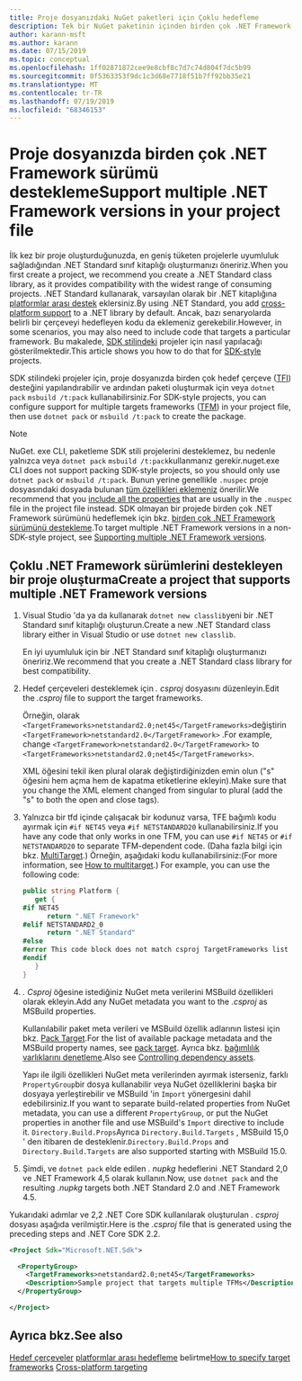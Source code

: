 ```yaml
---
title: Proje dosyanızdaki NuGet paketleri için Çoklu hedefleme
description: Tek bir NuGet paketinin içinden birden çok .NET Framework sürümünü hedeflemek için çeşitli yöntemlerin açıklaması.
author: karann-msft
ms.author: karann
ms.date: 07/15/2019
ms.topic: conceptual
ms.openlocfilehash: 1ff02871872cee9e8cbf8c7d7c74d804f7dc5b99
ms.sourcegitcommit: 0f5363353f9dc1c3d68e7718f51b7ff92bb35e21
ms.translationtype: MT
ms.contentlocale: tr-TR
ms.lasthandoff: 07/19/2019
ms.locfileid: "68346153"
---
```

# <a name="support-multiple-net-framework-versions-in-your-project-file"></a><span data-ttu-id="a2c41-103">Proje dosyanızda birden çok .NET Framework sürümü destekleme</span><span class="sxs-lookup"><span data-stu-id="a2c41-103">Support multiple .NET Framework versions in your project file</span></span>

<span data-ttu-id="a2c41-104">İlk kez bir proje oluşturduğunuzda, en geniş tüketen projelerle uyumluluk sağladığından .NET Standard sınıf kitaplığı oluşturmanızı öneririz.</span><span class="sxs-lookup"><span data-stu-id="a2c41-104">When you first create a project, we recommend you create a .NET Standard class library, as it provides compatibility with the widest range of consuming projects.</span></span> <span data-ttu-id="a2c41-105">.NET Standard kullanarak, varsayılan olarak bir .NET kitaplığına [platformlar arası destek](/dotnet/standard/library-guidance/cross-platform-targeting) eklersiniz.</span><span class="sxs-lookup"><span data-stu-id="a2c41-105">By using .NET Standard, you add [cross-platform support](/dotnet/standard/library-guidance/cross-platform-targeting) to a .NET library by default.</span></span> <span data-ttu-id="a2c41-106">Ancak, bazı senaryolarda belirli bir çerçeveyi hedefleyen kodu da eklemeniz gerekebilir.</span><span class="sxs-lookup"><span data-stu-id="a2c41-106">However, in some scenarios, you may also need to include code that targets a particular framework.</span></span> <span data-ttu-id="a2c41-107">Bu makalede, [SDK stilindeki](../resources/check-project-format.md) projeler için nasıl yapılacağı gösterilmektedir.</span><span class="sxs-lookup"><span data-stu-id="a2c41-107">This article shows you how to do that for [SDK-style](../resources/check-project-format.md) projects.</span></span>

<span data-ttu-id="a2c41-108">SDK stilindeki projeler için, proje dosyanızda birden çok hedef çerçeve ([TFI](/dotnet/standard/frameworks)) desteğini yapılandırabilir ve ardından paketi oluşturmak için veya `dotnet pack` `msbuild /t:pack` kullanabilirsiniz.</span><span class="sxs-lookup"><span data-stu-id="a2c41-108">For SDK-style projects, you can configure support for multiple targets frameworks ([TFM](/dotnet/standard/frameworks)) in your project file, then use `dotnet pack` or `msbuild /t:pack` to create the package.</span></span>

> [!NOTE]
> <span data-ttu-id="a2c41-109">NuGet. exe CLI, paketleme SDK stili projelerini desteklemez, bu nedenle yalnızca veya `dotnet pack` `msbuild /t:pack`kullanmanız gerekir.</span><span class="sxs-lookup"><span data-stu-id="a2c41-109">nuget.exe CLI does not support packing SDK-style projects, so you should only use `dotnet pack` or `msbuild /t:pack`.</span></span> <span data-ttu-id="a2c41-110">Bunun yerine genellikle `.nuspec` proje dosyasındaki dosyada bulunan [tüm özellikleri eklemeniz](../reference/msbuild-targets.md#pack-target) önerilir.</span><span class="sxs-lookup"><span data-stu-id="a2c41-110">We recommend that you [include all the properties](../reference/msbuild-targets.md#pack-target) that are usually in the `.nuspec` file in the project file instead.</span></span> <span data-ttu-id="a2c41-111">SDK olmayan bir projede birden çok .NET Framework sürümünü hedeflemek için bkz. [birden çok .NET Framework sürümünü destekleme](supporting-multiple-target-frameworks.md).</span><span class="sxs-lookup"><span data-stu-id="a2c41-111">To target multiple .NET Framework versions in a non-SDK-style project, see [Supporting multiple .NET Framework versions](supporting-multiple-target-frameworks.md).</span></span>

## <a name="create-a-project-that-supports-multiple-net-framework-versions"></a><span data-ttu-id="a2c41-112">Çoklu .NET Framework sürümlerini destekleyen bir proje oluşturma</span><span class="sxs-lookup"><span data-stu-id="a2c41-112">Create a project that supports multiple .NET Framework versions</span></span>

1. <span data-ttu-id="a2c41-113">Visual Studio 'da ya da kullanarak `dotnet new classlib`yeni bir .NET Standard sınıf kitaplığı oluşturun.</span><span class="sxs-lookup"><span data-stu-id="a2c41-113">Create a new .NET Standard class library either in Visual Studio or use `dotnet new classlib`.</span></span>

   <span data-ttu-id="a2c41-114">En iyi uyumluluk için bir .NET Standard sınıf kitaplığı oluşturmanızı öneririz.</span><span class="sxs-lookup"><span data-stu-id="a2c41-114">We recommend that you create a .NET Standard class library for best compatibility.</span></span>

2. <span data-ttu-id="a2c41-115">Hedef çerçeveleri desteklemek için *. csproj* dosyasını düzenleyin.</span><span class="sxs-lookup"><span data-stu-id="a2c41-115">Edit the *.csproj* file to support the target frameworks.</span></span>

   <span data-ttu-id="a2c41-116">Örneğin, olarak `<TargetFrameworks>netstandard2.0;net45</TargetFrameworks>`değiştirin `<TargetFramework>netstandard2.0</TargetFramework>` .</span><span class="sxs-lookup"><span data-stu-id="a2c41-116">For example, change `<TargetFramework>netstandard2.0</TargetFramework>` to `<TargetFrameworks>netstandard2.0;net45</TargetFrameworks>`.</span></span>

   <span data-ttu-id="a2c41-117">XML öğesini tekil iken plural olarak değiştirdiğinizden emin olun ("s" öğesini hem açma hem de kapatma etiketlerine ekleyin).</span><span class="sxs-lookup"><span data-stu-id="a2c41-117">Make sure that you change the XML element changed from singular to plural (add the "s" to both the open and close tags).</span></span>

3. <span data-ttu-id="a2c41-118">Yalnızca bir tfd içinde çalışacak bir kodunuz varsa, TFE bağımlı kodu ayırmak için `#if NET45` veya `#if NETSTANDARD20` kullanabilirsiniz.</span><span class="sxs-lookup"><span data-stu-id="a2c41-118">If you have any code that only works in one TFM, you can use `#if NET45` or `#if NETSTANDARD20` to separate TFM-dependent code.</span></span> <span data-ttu-id="a2c41-119">(Daha fazla bilgi için bkz. [MultiTarget](/dotnet/core/tutorials/libraries#how-to-multitarget).) Örneğin, aşağıdaki kodu kullanabilirsiniz:</span><span class="sxs-lookup"><span data-stu-id="a2c41-119">(For more information, see [How to multitarget](/dotnet/core/tutorials/libraries#how-to-multitarget).) For example, you can use the following code:</span></span>

   ```csharp
   public string Platform {
      get {
   #if NET45
         return ".NET Framework"
   #elif NETSTANDARD2_0
         return ".NET Standard"
   #else
   #error This code block does not match csproj TargetFrameworks list
   #endif
      }
   }
   ```

4. <span data-ttu-id="a2c41-120">*. Csproj* öğesine istediğiniz NuGet meta verilerini MSBuild özellikleri olarak ekleyin.</span><span class="sxs-lookup"><span data-stu-id="a2c41-120">Add any NuGet metadata you want to the *.csproj* as MSBuild properties.</span></span>

   <span data-ttu-id="a2c41-121">Kullanılabilir paket meta verileri ve MSBuild özellik adlarının listesi için bkz. [Pack Target](../reference/msbuild-targets.md#pack-target).</span><span class="sxs-lookup"><span data-stu-id="a2c41-121">For the list of available package metadata and the MSBuild property names, see [pack target](../reference/msbuild-targets.md#pack-target).</span></span> <span data-ttu-id="a2c41-122">Ayrıca bkz. [bağımlılık varlıklarını denetleme](../consume-packages/package-references-in-project-files.md#controlling-dependency-assets).</span><span class="sxs-lookup"><span data-stu-id="a2c41-122">Also see [Controlling dependency assets](../consume-packages/package-references-in-project-files.md#controlling-dependency-assets).</span></span>

   <span data-ttu-id="a2c41-123">Yapı ile ilgili özellikleri NuGet meta verilerinden ayırmak isterseniz, farklı `PropertyGroup`bir dosya kullanabilir veya NuGet özelliklerini başka bir dosyaya yerleştirebilir ve MSBuild 'in `Import` yönergesini dahil edebilirsiniz.</span><span class="sxs-lookup"><span data-stu-id="a2c41-123">If you want to separate build-related properties from NuGet metadata, you can use a different `PropertyGroup`, or put the NuGet properties in another file and use MSBuild's `Import` directive to include it.</span></span> <span data-ttu-id="a2c41-124">`Directory.Build.Props`Ayrıca `Directory.Build.Targets` , MSBuild 15,0 ' den itibaren de desteklenir.</span><span class="sxs-lookup"><span data-stu-id="a2c41-124">`Directory.Build.Props` and `Directory.Build.Targets` are also supported starting with MSBuild 15.0.</span></span>

5. <span data-ttu-id="a2c41-125">Şimdi, ve `dotnet pack` elde edilen *. nupkg* hedeflerini .NET Standard 2,0 ve .NET Framework 4,5 olarak kullanın.</span><span class="sxs-lookup"><span data-stu-id="a2c41-125">Now, use `dotnet pack` and the resulting *.nupkg* targets both .NET Standard 2.0 and .NET Framework 4.5.</span></span>

<span data-ttu-id="a2c41-126">Yukarıdaki adımlar ve 2,2 .NET Core SDK kullanılarak oluşturulan *. csproj* dosyası aşağıda verilmiştir.</span><span class="sxs-lookup"><span data-stu-id="a2c41-126">Here is the *.csproj* file that is generated using the preceding steps and .NET Core SDK 2.2.</span></span>

```xml
<Project Sdk="Microsoft.NET.Sdk">

  <PropertyGroup>
    <TargetFrameworks>netstandard2.0;net45</TargetFrameworks>
    <Description>Sample project that targets multiple TFMs</Description>
  </PropertyGroup>

</Project>
```

## <a name="see-also"></a><span data-ttu-id="a2c41-127">Ayrıca bkz.</span><span class="sxs-lookup"><span data-stu-id="a2c41-127">See also</span></span>

<span data-ttu-id="a2c41-128">[Hedef çerçeveler](/dotnet/standard/frameworks#how-to-specify-target-frameworks)
[platformlar arası hedefleme](/dotnet/standard/library-guidance/cross-platform-targeting) belirtme</span><span class="sxs-lookup"><span data-stu-id="a2c41-128">[How to specify target frameworks](/dotnet/standard/frameworks#how-to-specify-target-frameworks)
[Cross-platform targeting](/dotnet/standard/library-guidance/cross-platform-targeting)</span></span>
